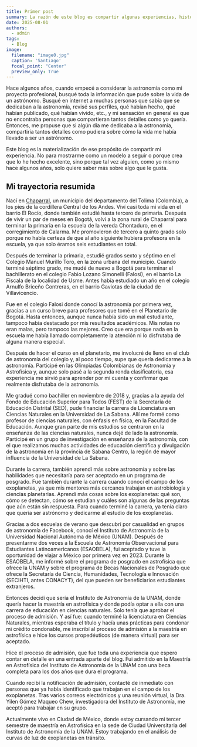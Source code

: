 ```yaml
---
title: Primer post
summary: La razón de este blog es compartir algunas experiencias, historias e ideas personales y académicas.
date: 2025-08-01
authors:
  - admin
tags:
  - Blog
image:
  filename: "image0.jpg"
  caption: 'Santiago'
  focal_point: "Center"
  preview_only: True
---
```


Hace algunos años, cuando empecé a considerar la astronomía como mi proyecto profesional, busqué toda la información que pude sobre la vida de un astrónomo. Busqué en internet a muchas personas que sabía que se dedicaban a la astronomía, revisé sus perfiles, qué habían hecho, qué habían publicado, qué habían vivido, etc., y mi sensación en general es que no encontraba personas que compartieran tantos detalles como yo quería. Entonces, me propuse que si algún día me dedicaba a la astronomía, compartiría tantos detalles como pudiera sobre cómo la vida me había llevado a ser un astrónomo.

Este blog es la materialización de ese propósito de compartir mi experiencia. No para mostrarme como un modelo a seguir o porque crea que lo he hecho excelente, sino porque tal vez alguien, como yo mismo hace algunos años, solo quiere saber más sobre algo que le gusta. 

## Mi trayectoria resumida

Nací en [Chaparral](https://es.wikipedia.org/wiki/Chaparral_(Tolima)), un municipio del departamento del Tolima (Colombia), a los pies de la cordillera Central de los Andes. Viví casi toda mi vida en el barrio El Rocío, donde también estudié hasta tercero de primaria. Después de vivir un par de meses en Bogotá, volví a la zona rural de Chaparral para terminar la primaria en la escuela de la vereda Chontaduro, en el corregimiento de Calarma. Me promovieron de tercero a quinto grado solo porque no había certeza de que al año siguiente hubiera profesora en la escuela, ya que solo éramos seis estudiantes en total.

Después de terminar la primaria, estudié grados sexto y séptimo en el Colegio Manuel Murillo Toro, en la zona urbana del municipio. Cuando terminé séptimo grado, me mudé de nuevo a Bogotá para terminar el bachillerato en el colegio Fabio Lozano Simonelli (Falosi), en el barrio La Fiscala de la localidad de Usme. Antes había estudiado un año en el colegio Arnulfo Briceño Contreras, en el barrio Gaviotas de la ciudad de Villavicencio.

Fue en el colegio Falosi donde conocí la astronomía por primera vez, gracias a un curso breve para profesores que tomé en el Planetario de Bogotá. Hasta entonces, aunque nunca había sido un mal estudiante, tampoco había destacado por mis resultados académicos. Mis notas no eran malas, pero tampoco las mejores. Creo que era porque nada en la escuela me había llamado completamente la atención ni lo disfrutaba de alguna manera especial.

Después de hacer el curso en el planetario, me involucré de lleno en el club de astronomía del colegio y, al poco tiempo, supe que quería dedicarme a la astronomía. Participé en las Olimpiadas Colombianas de Astronomía y Astrofísica y, aunque solo pasé a la segunda ronda clasificatoria, esa experiencia me sirvió para aprender por mi cuenta y confirmar que realmente disfrutaba de la astronomía.

Me gradué como bachiller en noviembre de 2018 y, gracias a la ayuda del Fondo de Educación Superior para Todos (FEST) de la Secretaría de Educación Distrital (SED), pude financiar la carrera de Licenciatura en Ciencias Naturales en la Universidad de La Sabana. Allí me formé como profesor de ciencias naturales, con énfasis en física, en la Facultad de Educación. Aunque gran parte de mis estudios se centraron en la enseñanza de las ciencias naturales, nunca dejé de lado la astronomía. Participé en un grupo de investigación en enseñanza de la astronomía, con el que realizamos muchas actividades de educación científica y divulgación de la astronomía en la provincia de Sabana Centro, la región de mayor influencia de la Universidad de La Sabana.

Durante la carrera, también aprendí más sobre astronomía y sobre las habilidades que necesitaría para ser aceptado en un programa de posgrado. Fue también durante la carrera cuando conocí el campo de los exoplanetas, ya que mis mentores más cercanos trabajan en astrobiología y ciencias planetarias. Aprendí más cosas sobre los exoplanetas: qué son, cómo se detectan, cómo se estudian y cuáles son algunas de las preguntas que aún están sin respuesta. Para cuando terminé la carrera, ya tenía claro que quería ser astrónomo y dedicarme al estudio de los exoplanetas.

Gracias a dos escuelas de verano que descubrí por casualidad en grupos de astronomía de Facebook, conocí el Instituto de Astronomía de la Universidad Nacional Autónoma de México (UNAM). Después de presentarme dos veces a la Escuela de Astronomía Observacional para Estudiantes Latinoamericanos (ESAOBELA), fui aceptado y tuve la oportunidad de viajar a México por primera vez en 2023. Durante la ESAOBELA, me informé sobre el programa de posgrado en astrofísica que ofrece la UNAM y sobre el programa de Becas Nacionales de Posgrado que ofrece la Secretaría de Ciencia, Humanidades, Tecnología e Innovación (SECIHTI, antes CONACYT), del que pueden ser beneficiarios estudiantes extranjeros.

Entonces decidí que sería el Instituto de Astronomía de la UNAM, donde quería hacer la maestría en astrofísica y donde podía optar a ella con una carrera de educación en ciencias naturales. Solo tenía que aprobar el proceso de admisión. Y así fue: cuando terminé la licenciatura en Ciencias Naturales, mientras esperaba el título y hacía unas prácticas para condonar mi crédito condonable, me inscribí al proceso de admisión a la maestría en astrofísica e hice los cursos propedéuticos (de manera virtual) para ser aceptado.

Hice el proceso de admisión, que fue toda una experiencia que espero contar en detalle en una entrada aparte del blog. Fui admitido en la Maestría en Astrofísica del Instituto de Astronomía de la UNAM con una beca completa para los dos años que dura el programa.

Cuando recibí la notificación de admisión, contacté de inmediato con personas que ya había identificado que trabajan en el campo de los exoplanetas. Tras varios correos electrónicos y una reunión virtual, la Dra. Yilen Gómez Maqueo Chew, investigadora del Instituto de Astronomía, me aceptó para trabajar en su grupo. 

Actualmente vivo en Ciudad de México, donde estoy cursando mi tercer semestre de maestría en Astrofísica en la sede de Ciudad Universitaria del Instituto de Astronomía de la UNAM. Estoy trabajando en el análisis de curvas de luz de exoplanetas en tránsito.


